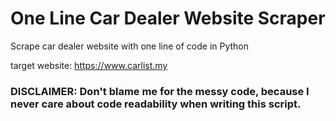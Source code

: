 # One Line Car Dealer Website Scraper
Scrape car dealer website with one line of code in Python

target website: https://www.carlist.my

### DISCLAIMER: Don't blame me for the messy code, because I never care about code readability when writing this script.
